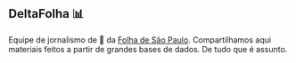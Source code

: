 ## DeltaFolha :bar_chart:

Equipe de jornalismo de :game_die: da [Folha de São Paulo](https://www.folha.uol.com.br/). Compartilhamos aqui materiais feitos a partir de grandes bases de dados. De tudo que é assunto.

<!--

**Here are some ideas to get you started:**

🙋‍♀️ A short introduction - what is your organization all about?
🌈 Contribution guidelines - how can the community get involved?
👩‍💻 Useful resources - where can the community find your docs? Is there anything else the community should know?
🍿 Fun facts - what does your team eat for breakfast?
🧙 Remember, you can do mighty things with the power of [Markdown](https://guides.github.com/features/mastering-markdown/)
-->
